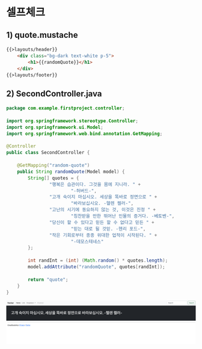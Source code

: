 # 셀프체크
## 1) quote.mustache
```html
{{>layouts/header}}
    <div class="bg-dark text-white p-5">
        <h1>{{randomQuote}}</h1>
    </div>
{{>layouts/footer}}
```

## 2) SecondController.java
```java
package com.example.firstproject.controller;

import org.springframework.stereotype.Controller;
import org.springframework.ui.Model;
import org.springframework.web.bind.annotation.GetMapping;

@Controller
public class SecondController {

    @GetMapping("random-quote")
    public String randomQuote(Model model) {
        String[] quotes = {
                "행복은 습관이다. 그것을 몸에 지니라. " +
                        "-허버드-",
                "고개 숙이지 마십시오. 세상을 똑바로 정면으로 " +
                        "바라보십시오. -헬렌 켈러-",
                "고난의 시기에 동요하지 않는 것, 이것은 진정 " +
                        "칭찬받을 만한 뛰어난 인물의 증거다. -베토벤-",
                "당신이 할 수 있다고 믿든 할 수 없다고 믿든 " +
                        "믿는 대로 될 것읻. -헨리 포드-",
                "작은 기회로부터 종종 위대한 업적이 시작된다. " +
                        "-데모스테네스"
        };

        int randInt = (int) (Math.random() * quotes.length);
        model.addAttribute("randomQuote", quotes[randInt]);

        return "quote";
    }
}
```

![스크린샷 2024-03-05 오후 10.00.54](/media/Spring%20Boot/책/코딩%20자율학습%20스프링부트3%20자바%20백엔드%20개발%20입문/Part%201.%20스프링%20부트%20개요/2.%20MVC%20패턴%20이해와%20실습/스크린샷%202024-03-05%20오후%2010.00.54.png)